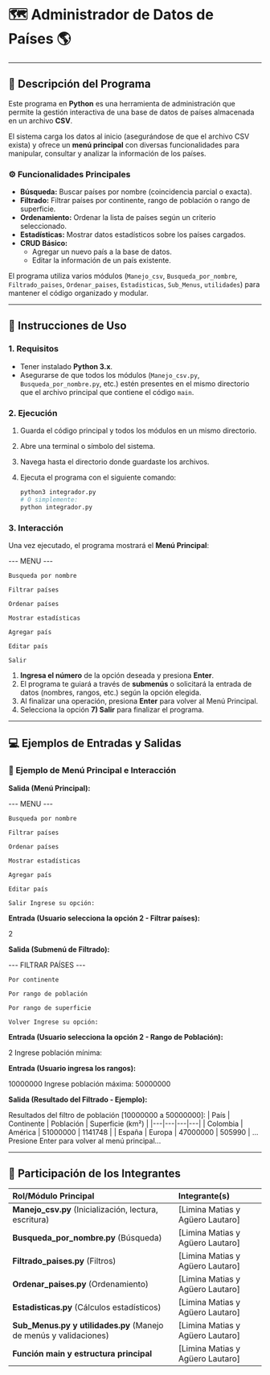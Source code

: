 # 🗺️ Administrador de Datos de Países 🌎

---

## 📝 Descripción del Programa

Este programa en **Python** es una herramienta de administración que permite la gestión interactiva de una base de datos de países almacenada en un archivo **CSV**.

El sistema carga los datos al inicio (asegurándose de que el archivo CSV exista) y ofrece un **menú principal** con diversas funcionalidades para manipular, consultar y analizar la información de los países.

### ⚙️ Funcionalidades Principales

* **Búsqueda:** Buscar países por nombre (coincidencia parcial o exacta).
* **Filtrado:** Filtrar países por continente, rango de población o rango de superficie.
* **Ordenamiento:** Ordenar la lista de países según un criterio seleccionado.
* **Estadísticas:** Mostrar datos estadísticos sobre los países cargados.
* **CRUD Básico:**
    * Agregar un nuevo país a la base de datos.
    * Editar la información de un país existente.

El programa utiliza varios módulos (`Manejo_csv`, `Busqueda_por_nombre`, `Filtrado_paises`, `Ordenar_paises`, `Estadisticas`, `Sub_Menus`, `utilidades`) para mantener el código organizado y modular.

---

## 🚀 Instrucciones de Uso

### 1. Requisitos

* Tener instalado **Python 3.x**.
* Asegurarse de que todos los módulos (`Manejo_csv.py`, `Busqueda_por_nombre.py`, etc.) estén presentes en el mismo directorio que el archivo principal que contiene el código `main`.

### 2. Ejecución

1.  Guarda el código principal y todos los módulos en un mismo directorio.
2.  Abre una terminal o símbolo del sistema.
3.  Navega hasta el directorio donde guardaste los archivos.
4.  Ejecuta el programa con el siguiente comando:

    ```bash
    python3 integrador.py 
    # O simplemente:
    python integrador.py
    ```

### 3. Interacción

Una vez ejecutado, el programa mostrará el **Menú Principal**:

--- MENU ---

    Busqueda por nombre

    Filtrar países

    Ordenar países

    Mostrar estadísticas

    Agregar país

    Editar país

    Salir


1.  **Ingresa el número** de la opción deseada y presiona **Enter**.
2.  El programa te guiará a través de **submenús** o solicitará la entrada de datos (nombres, rangos, etc.) según la opción elegida.
3.  Al finalizar una operación, presiona **Enter** para volver al Menú Principal.
4.  Selecciona la opción **7) Salir** para finalizar el programa.

---

## 💻 Ejemplos de Entradas y Salidas

### 📌 Ejemplo de Menú Principal e Interacción

**Salida (Menú Principal):**

--- MENU ---

    Busqueda por nombre

    Filtrar países

    Ordenar países

    Mostrar estadísticas

    Agregar país

    Editar país

    Salir Ingrese su opción:


**Entrada (Usuario selecciona la opción 2 - Filtrar países):**

2


**Salida (Submenú de Filtrado):**

--- FILTRAR PAÍSES ---

    Por continente

    Por rango de población

    Por rango de superficie

    Volver Ingrese su opción:


**Entrada (Usuario selecciona la opción 2 - Rango de Población):**

2 Ingrese población mínima:


**Entrada (Usuario ingresa los rangos):**

10000000 Ingrese población máxima: 50000000


**Salida (Resultado del Filtrado - Ejemplo):**

Resultados del filtro de población [10000000 a 50000000]: | País | Continente | Población | Superficie (km²) | |---|---|---|---| | Colombia | América | 51000000 | 1141748 | | España | Europa | 47000000 | 505990 | ... Presione Enter para volver al menú principal...


---

## 👥 Participación de los Integrantes

| Rol/Módulo Principal | Integrante(s) |
| :--- | :--- |
| **Manejo_csv.py** (Inicialización, lectura, escritura) | [Limina Matias y Agüero Lautaro] |
| **Busqueda_por_nombre.py** (Búsqueda) | [Limina Matias y Agüero Lautaro] |
| **Filtrado_paises.py** (Filtros) | [Limina Matias y Agüero Lautaro] |
| **Ordenar_paises.py** (Ordenamiento) | [Limina Matias y Agüero Lautaro] |
| **Estadisticas.py** (Cálculos estadísticos) | [Limina Matias y Agüero Lautaro] |
| **Sub_Menus.py y utilidades.py** (Manejo de menús y validaciones) | [Limina Matias y Agüero Lautaro] |
| **Función main y estructura principal** | [Limina Matias y Agüero Lautaro] |
